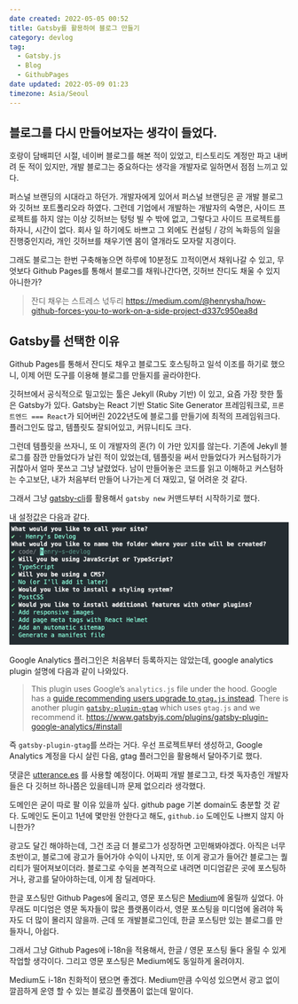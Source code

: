 ```yaml
---
date created: 2022-05-05 00:52
title: Gatsby를 활용하여 블로그 만들기
category: devlog
tag:
  - Gatsby.js
  - Blog
  - GithubPages
date updated: 2022-05-09 01:23
timezone: Asia/Seoul
---
```


## 블로그를 다시 만들어보자는 생각이 들었다.

호랑이 담배피던 시절, 네이버 블로그를 해본 적이 있었고, 티스토리도 계정만 파고 내버려 둔 적이 있지만, 개발 블로그는 중요하다는 생각을 개발자로 일하면서 점점 느끼고 있다.

퍼스널 브랜딩의 시대라고 하던가. 개발자에게 있어서 퍼스널 브랜딩은 곧 개발 블로그와 깃허브 포트폴리오라 하였다. 그런데 기업에서 개발하는 개발자의 숙명은, 사이드 프로젝트를 하지 않는 이상 깃허브는 텅텅 빌 수 밖에 없고, 그렇다고 사이드 프로젝트를 하자니, 시간이 없다. 회사 일 하기에도 바쁘고 그 외에도 컨설팅 / 강의 녹화등의 일을 진행중인지라, 개인 깃허브를 채우기엔 몸이 열개라도 모자랄 지경이다.

그래도 블로그는 한번 구축해놓으면 하루에 10분정도 끄적이면서 채워나갈 수 있고, 무엇보다 Github Pages를 통해서 블로그를 채워나간다면, 깃허브 잔디도 채울 수 있지 아니한가?

> 잔디 채우는 스트레스 넋두리
> https://medium.com/@henrysha/how-github-forces-you-to-work-on-a-side-project-d337c950ea8d

## Gatsby를 선택한 이유

Github Pages를 통해서 잔디도 채우고 블로그도 호스팅하고 일석 이조를 하기로 했으니, 이제 어떤 도구를 이용해 블로그를 만들지를 골라야한다.

깃허브에서 공식적으로 밀고있는 툴은 Jekyll (Ruby 기반) 이 있고, 요즘 가장 핫한 툴은 Gatsby가 있다. Gatsby는 React 기반 Static Site Generator 프레임워크로, `프론트엔드 === React`가 되어버린 2022년도에 블로그를 만들기에 최적의 프레임워크다. 플러그인도 많고, 템플릿도 잘되어있고, 커뮤니티도 크다.

그런데 템플릿을 쓰자니, 또 이 개발자의 혼(?) 이 가만 있지를 않는다. 기존에 Jekyll 블로그를 잠깐 만들었다가 날린 적이 있었는데, 템플릿을 써서 만들었다가 커스텀하기가 귀찮아서 얼마 못쓰고 그냥 날렸었다. 남이 만들어놓은 코드를 읽고 이해하고 커스텀하는 수고보단, 내가 처음부터 만들어 나가는게 더 재밌고, 덜 어려운 것 같다.

그래서 그냥 [gatsby-cli](https://www.gatsbyjs.com/docs/reference/gatsby-cli/)를 활용해서 `gatsby new` 커맨드부터 시작하기로 했다.

내 설정값은 다음과 같다.
![Gatsby new config](./attachments/gatsby-cli-settings.png)

Google Analytics 플러그인은 처음부터 등록하지는 않았는데, google analytics plugin 설명에 다음과 같이 나와있다.

> This plugin uses Google’s `analytics.js` file under the hood. Google has a [guide recommending users upgrade to `gtag.js` instead](https://developers.google.com/analytics/devguides/collection/upgrade/analyticsjs). There is another plugin [`gatsby-plugin-gtag`](https://gatsbyjs.com/plugins/gatsby-plugin-google-gtag/) which uses `gtag.js` and we recommend it.
> https://www.gatsbyjs.com/plugins/gatsby-plugin-google-analytics/#install

즉 `gatsby-plugin-gtag`를 쓰라는 거다. 우선 프로젝트부터 생성하고, Google Analytics 계정을 다시 살린 다음, gtag 플러그인을 활용해서 달아주기로 했다.

댓글은 [utterance.es](https://utteranc.es/) 를 사용할 예정이다. 어짜피 개발 블로그고, 타겟 독자층인 개발자들은 다 깃허브 하나쯤은 있을테니까 문제 없으리라 생각했다.

도메인은 굳이 따로 팔 이유 있을까 싶다. github page 기본 domain도 충분할 것 같다. 도메인도 돈이고 1년에 몇만원 안한다고 해도, `github.io` 도메인도 나쁘지 않지 아니한가?

광고도 달긴 해야하는데, 그건 조금 더 블로그가 성장하면 고민해봐야겠다. 아직은 너무 초반이고, 블로그에 광고가 들어가야 수익이 나지만, 또 이게 광고가 들어간 블로그는 퀄리티가 떨어져보이더라. 블로그로 수익을 본격적으로 내려면 미디엄같은 곳에 포스팅하거나, 광고를 달아야하는데, 이게 참 딜레마다.

한글 포스팅만 Github Pages에 올리고, 영문 포스팅은 [Medium](https://medium.com/@henrysha)에 올릴까 싶었다. 아무래도 미디엄은 영문 독자들이 많은 플랫폼이라서, 영문 포스팅을 미디엄에 올려야 독자도 더 많이 몰리지 않을까. 근데 또 개발블로그인데, 한글 포스팅만 있는 블로그를 만들자니, 아쉽다.

그래서 그냥 Github Pages에 i-18n을 적용해서, 한글 / 영문 포스팅 둘다 올릴 수 있게 작업할 생각이다. 그리고 영문 포스팅은 Medium에도 동일하게 올려야지.

Medium도 i-18n 친화적이 됐으면 좋겠다. Medium만큼 수익성 있으면서 광고 없이 깔끔하게 운영 할 수 있는 블로깅 플랫폼이 없는데 말이다.
